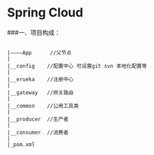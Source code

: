 # Spring Cloud
###一、项目构成：
```

|————App      //父节点
|
|__config    //配置中心 可设置git svn 本地化配置等
|
|__erueka    //注册中心
|
|__gateway   //网关路由
|
|__common    //公用工具类
|
|__producer  //生产者
|
|__consumer  //消费者
|
|_pom.xml


```
